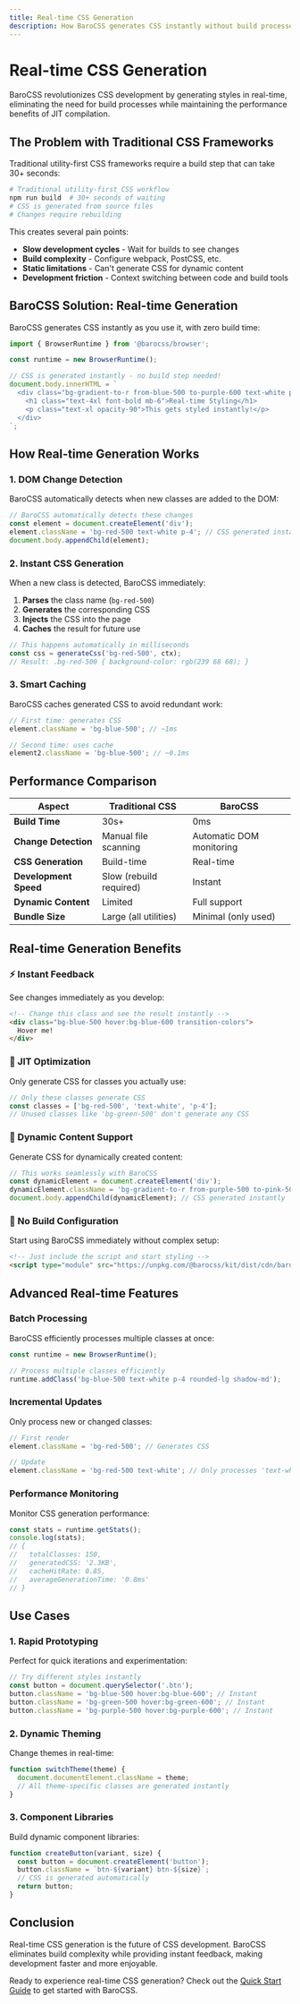 ```yaml
---
title: Real-time CSS Generation
description: How BaroCSS generates CSS instantly without build processes
---
```


# Real-time CSS Generation

BaroCSS revolutionizes CSS development by generating styles in real-time, eliminating the need for build processes while maintaining the performance benefits of JIT compilation.

## The Problem with Traditional CSS Frameworks

Traditional utility-first CSS frameworks require a build step that can take 30+ seconds:

```bash
# Traditional utility-first CSS workflow
npm run build  # 30+ seconds of waiting
# CSS is generated from source files
# Changes require rebuilding
```

This creates several pain points:
- **Slow development cycles** - Wait for builds to see changes
- **Build complexity** - Configure webpack, PostCSS, etc.
- **Static limitations** - Can't generate CSS for dynamic content
- **Development friction** - Context switching between code and build tools

## BaroCSS Solution: Real-time Generation

BaroCSS generates CSS instantly as you use it, with zero build time:

```typescript
import { BrowserRuntime } from '@barocss/browser';

const runtime = new BrowserRuntime();

// CSS is generated instantly - no build step needed!
document.body.innerHTML = `
  <div class="bg-gradient-to-r from-blue-500 to-purple-600 text-white p-8 rounded-xl">
    <h1 class="text-4xl font-bold mb-6">Real-time Styling</h1>
    <p class="text-xl opacity-90">This gets styled instantly!</p>
  </div>
`;
```

## How Real-time Generation Works

### 1. DOM Change Detection

BaroCSS automatically detects when new classes are added to the DOM:

```typescript
// BaroCSS automatically detects these changes
const element = document.createElement('div');
element.className = 'bg-red-500 text-white p-4'; // CSS generated instantly
document.body.appendChild(element);
```

### 2. Instant CSS Generation

When a new class is detected, BaroCSS immediately:

1. **Parses** the class name (`bg-red-500`)
2. **Generates** the corresponding CSS
3. **Injects** the CSS into the page
4. **Caches** the result for future use

```typescript
// This happens automatically in milliseconds
const css = generateCss('bg-red-500', ctx);
// Result: .bg-red-500 { background-color: rgb(239 68 68); }
```

### 3. Smart Caching

BaroCSS caches generated CSS to avoid redundant work:

```typescript
// First time: generates CSS
element.className = 'bg-blue-500'; // ~1ms

// Second time: uses cache
element2.className = 'bg-blue-500'; // ~0.1ms
```

## Performance Comparison

| Aspect | Traditional CSS | BaroCSS |
|--------|----------------|---------|
| **Build Time** | 30s+ | 0ms |
| **Change Detection** | Manual file scanning | Automatic DOM monitoring |
| **CSS Generation** | Build-time | Real-time |
| **Development Speed** | Slow (rebuild required) | Instant |
| **Dynamic Content** | Limited | Full support |
| **Bundle Size** | Large (all utilities) | Minimal (only used) |

## Real-time Generation Benefits

### ⚡ Instant Feedback

See changes immediately as you develop:

```html
<!-- Change this class and see the result instantly -->
<div class="bg-blue-500 hover:bg-blue-600 transition-colors">
  Hover me!
</div>
```

### 🎯 JIT Optimization

Only generate CSS for classes you actually use:

```typescript
// Only these classes generate CSS
const classes = ['bg-red-500', 'text-white', 'p-4'];
// Unused classes like 'bg-green-500' don't generate any CSS
```

### 🔄 Dynamic Content Support

Generate CSS for dynamically created content:

```typescript
// This works seamlessly with BaroCSS
const dynamicElement = document.createElement('div');
dynamicElement.className = 'bg-gradient-to-r from-purple-500 to-pink-500';
document.body.appendChild(dynamicElement); // CSS generated instantly
```

### 🚀 No Build Configuration

Start using BaroCSS immediately without complex setup:

```html
<!-- Just include the script and start styling -->
<script type="module" src="https://unpkg.com/@barocss/kit/dist/cdn/barocss.js"></script>
```

## Advanced Real-time Features

### Batch Processing

BaroCSS efficiently processes multiple classes at once:

```typescript
const runtime = new BrowserRuntime();

// Process multiple classes efficiently
runtime.addClass('bg-blue-500 text-white p-4 rounded-lg shadow-md');
```

### Incremental Updates

Only process new or changed classes:

```typescript
// First render
element.className = 'bg-red-500'; // Generates CSS

// Update
element.className = 'bg-red-500 text-white'; // Only processes 'text-white'
```

### Performance Monitoring

Monitor CSS generation performance:

```typescript
const stats = runtime.getStats();
console.log(stats);
// {
//   totalClasses: 150,
//   generatedCSS: '2.3KB',
//   cacheHitRate: 0.85,
//   averageGenerationTime: '0.8ms'
// }
```

## Use Cases

### 1. Rapid Prototyping

Perfect for quick iterations and experimentation:

```typescript
// Try different styles instantly
const button = document.querySelector('.btn');
button.className = 'bg-blue-500 hover:bg-blue-600'; // Instant
button.className = 'bg-green-500 hover:bg-green-600'; // Instant
button.className = 'bg-purple-500 hover:bg-purple-600'; // Instant
```

### 2. Dynamic Theming

Change themes in real-time:

```typescript
function switchTheme(theme) {
  document.documentElement.className = theme;
  // All theme-specific classes are generated instantly
}
```

### 3. Component Libraries

Build dynamic component libraries:

```typescript
function createButton(variant, size) {
  const button = document.createElement('button');
  button.className = `btn-${variant} btn-${size}`;
  // CSS is generated automatically
  return button;
}
```
## Conclusion

Real-time CSS generation is the future of CSS development. BaroCSS eliminates build complexity while providing instant feedback, making development faster and more enjoyable.

Ready to experience real-time CSS generation? Check out the [Quick Start Guide](/guide/installation) to get started with BaroCSS.
